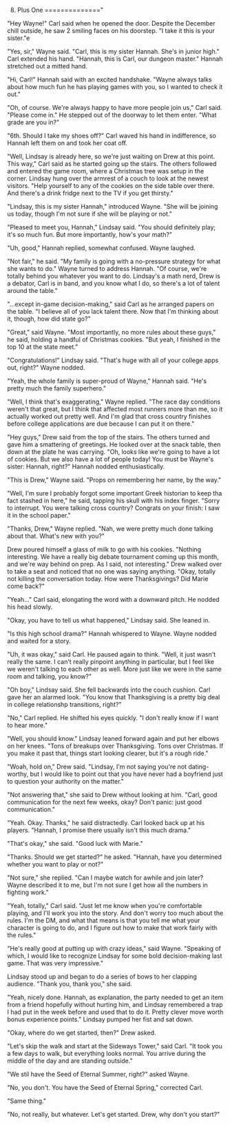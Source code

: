 8. Plus One
=============="

"Hey Wayne!" Carl said when he opened the door. Despite the December chill outside, he saw 2 smiling faces on his doorstep. "I take it this is your sister."e

"Yes, sir," Wayne said. "Carl, this is my sister Hannah. She's in junior high." Carl extended his hand. "Hannah, this is Carl, our dungeon master." Hannah stretched out a mitted hand.

"Hi, Carl!" Hannah said with an excited handshake. "Wayne always talks about how much fun he has playing games with you, so I wanted to check it out."

"Oh, of course. We're always happy to have more people join us," Carl said. "Please come in." He stepped out of the doorway to let them enter. "What grade are you in?"

"6th. Should I take my shoes off?" Carl waved his hand in indifference, so Hannah left them on and took her coat off.

"Well, Lindsay is already here, so we're just waiting on Drew at this point. This way," Carl said as he started going up the stairs. The others followed and entered the game room, where a Christmas tree was setup in the corner. Lindsay hung over the armrest of a couch to look at the newest visitors. "Help yourself to any of the cookies on the side table over there. And there's a drink fridge next to the TV if you get thirsty."

"Lindsay, this is my sister Hannah," introduced Wayne. "She will be joining us today, though I'm not sure if she will be playing or not."

"Pleased to meet you, Hannah," Lindsay said. "You should definitely play; it's so much fun. But more importantly, how's your math?"

"Uh, good," Hannah replied, somewhat confused. Wayne laughed.

"Not fair," he said. "My family is going with a no-pressure strategy for what she wants to do." Wayne turned to address Hannah. "Of course, we're totally behind you whatever you want to do. Lindsay's a math nerd, Drew is a debator, Carl is in band, and you know what I do, so there's a lot of talent around the table."

"...except in-game decision-making," said Carl as he arranged papers on the table. "I believe all of you lack talent there. Now that I'm thinking about it, though, how did state go?"

"Great," said Wayne. "Most importantly, no more rules about these guys," he said, holding a handful of Christmas cookies. "But yeah, I finished in the top 10 at the state meet."

"Congratulations!" Lindsay said. "That's huge with all of your college apps out, right?" Wayne nodded.

"Yeah, the whole family is super-proud of Wayne," Hannah said. "He's pretty much the family superhero."

"Well, I think that's exaggerating," Wayne replied. "The race day conditions weren't that great, but I think that affected most runners more than me, so it actually worked out pretty well. And I'm glad that cross country finishes before college applications are due because I can put it on there."

"Hey guys," Drew said from the top of the stairs. The others turned and gave him a smattering of greetings. He looked over at the snack table, then down at the plate he was carrying. "Oh, looks like we're going to have a lot of cookies. But we also have a lot of people today! You must be Wayne's sister: Hannah, right?" Hannah nodded enthusiastically.

"This is Drew," Wayne said. "Props on remembering her name, by the way."

"Well, I'm sure I probably forgot some important Greek historian to keep tha fact stashed in here," he said, tapping his skull with his index finger. "Sorry to interrupt. You were talking cross country? Congrats on your finish: I saw it in the school paper."

"Thanks, Drew," Wayne replied. "Nah, we were pretty much done talking about that. What's new with you?"

Drew poured himself a glass of milk to go with his cookies. "Nothing interesting. We have a really big debate tournament coming up this month, and we're way behind on prep. As I said, not interesting." Drew walked over to take a seat and noticed that no one was saying anything. "Okay, totally not killing the conversation today. How were Thanksgivings? Did Marie come back?"

"Yeah..." Carl said, elongating the word with a downward pitch. He nodded his head slowly.

"Okay, you have to tell us what happened," Lindsay said. She leaned in.

"Is this high school drama?" Hannah whispered to Wayne. Wayne nodded and waited for a story.

"Uh, it was okay," said Carl. He paused again to think. "Well, it just wasn't really the same. I can't really pinpoint anything in particular, but I feel like we weren't talking to each other as well. More just like we were in the same room and talking, you know?"

"Oh boy," Lindsay said. She fell backwards into the couch cushion. Carl gave her an alarmed look. "You know that Thanksgiving is a pretty big deal in college relationshp transitions, right?"

"No," Carl replied. He shifted his eyes quickly. "I don't really know if I want to hear more."

"Well, you should know." Lindsay leaned forward again and put her elbows on her knees. "Tons of breakups over Thanksgiving. Tons over Christmas. If you make it past that, things start looking clearer, but it's a rough ride."

"Woah, hold on," Drew said. "Lindsay, I'm not saying you're not dating-worthy, but I would like to point out that you have never had a boyfriend just to question your authority on the matter."

"Not answering that," she said to Drew without looking at him. "Carl, good communication for the next few weeks, okay? Don't panic: just good communication."

"Yeah. Okay. Thanks," he said distractedly. Carl looked back up at his players. "Hannah, I promise there usually isn't this much drama."

"That's okay," she said. "Good luck with Marie."

"Thanks. Should we get started?" he asked. "Hannah, have you determined whether you want to play or not?"

"Not sure," she replied. "Can I maybe watch for awhile and join later? Wayne described it to me, but I'm not sure I get how all the numbers in fighting work."

"Yeah, totally," Carl said. "Just let me know when you're comfortable playing, and I'll work you into the story. And don't worry too much about the rules. I'm the DM, and what that means is that you tell me what your character is going to do, and I figure out how to make that work fairly with the rules."

"He's really good at putting up with crazy ideas," said Wayne. "Speaking of which, I would like to recognize Lindsay for some bold decision-making last game. That was very impressive."

Lindsay stood up and began to do a series of bows to her clapping audience. "Thank you, thank you," she said.

"Yeah, nicely done. Hannah, as explanation, the party needed to get an item from a friend hopefully without hurting him, and Lindsay remembered a trap I had put in the week before and used that to do it. Pretty clever move worth bonus experience points." Lindsay pumped her fist and sat down.

"Okay, where do we get started, then?" Drew asked.

"Let's skip the walk and start at the Sideways Tower," said Carl. "It took you a few days to walk, but everything looks normal. You arrive during the middle of the day and are standing outside."

"We stil have the Seed of Eternal Summer, right?" asked Wayne.

"No, you don't. You have the Seed of Eternal Spring," corrected Carl.

"Same thing."

"No, not really, but whatever. Let's get started. Drew, why don't you start?"
